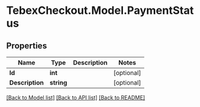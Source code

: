 # TebexCheckout.Model.PaymentStatus

## Properties

Name | Type | Description | Notes
------------ | ------------- | ------------- | -------------
**Id** | **int** |  | [optional] 
**Description** | **string** |  | [optional] 

[[Back to Model list]](../README.md#documentation-for-models) [[Back to API list]](../README.md#documentation-for-api-endpoints) [[Back to README]](../README.md)

